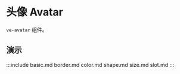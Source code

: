 # 头像 Avatar

`ve-avatar` 组件。

## 演示

:::include
basic.md border.md
color.md shape.md
size.md  slot.md
:::